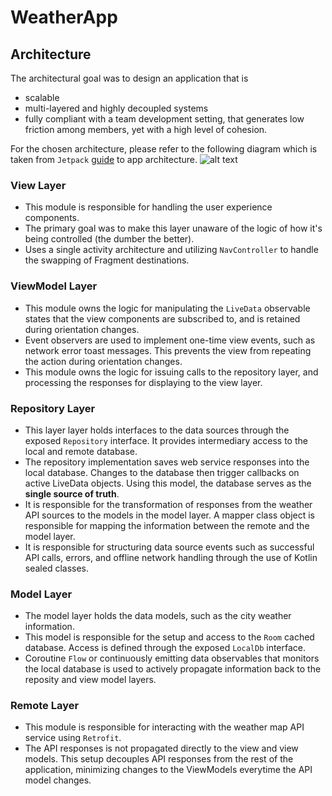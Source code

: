 # WeatherApp
## Architecture
The architectural goal was to design an application that is 
* scalable
* multi-layered and highly decoupled systems
* fully compliant with a team development setting, that generates low friction among members, yet with a high level of cohesion.  

For the chosen architecture, please refer to the following diagram which is taken from `Jetpack` [guide](https://developer.android.com/jetpack/guide) to app architecture.
![alt text](https://developer.android.com/topic/libraries/architecture/images/final-architecture.png)
### View Layer
* This module is responsible for handling the user experience components.
* The primary goal was to make this layer unaware of the logic of how it's being controlled (the dumber the better).
* Uses a single activity architecture and utilizing `NavController`  to handle the swapping of Fragment destinations.
### ViewModel Layer
* This module owns the logic for manipulating the `LiveData` observable states that the view components are subscribed to, and is retained during orientation changes.
* Event observers are used to implement one-time view events, such as network error toast messages. This prevents the view from repeating the action during orientation changes.
* This module owns the logic for issuing calls to the repository layer, and processing the responses for displaying to the view layer.
### Repository Layer
* This layer layer holds interfaces to the data sources through the exposed `Repository` interface. It provides intermediary access to the local and remote database. 
* The repository implementation saves web service responses into the local database. Changes to the database then trigger callbacks on active LiveData objects. Using this model, the database serves as the **single source of truth**.
* It is responsible for the transformation of responses from the weather API sources to the models in the model layer. A mapper class object is responsible for mapping the information between the remote and the model layer. 
* It is responsible for structuring data source events such as successful API calls, errors, and offline network handling through the use of Kotlin sealed classes.
### Model Layer
* The model layer holds the data models, such as the city weather information. 
* This model is responsible for the setup and access to the `Room` cached database. Access is defined through the exposed `LocalDb` interface.
* Coroutine `Flow` or continuously emitting data observables that monitors the local database is used to actively propagate information back to the reposity and view model layers.
### Remote Layer
* This module is responsible for interacting with the weather map API service using `Retrofit`.
* The API responses is not propagated directly to the view and view models. This setup decouples API responses from the rest of the application, minimizing changes to the ViewModels everytime the API model changes.
